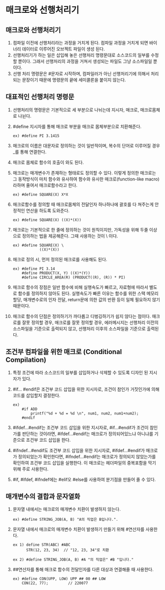 # 매크로와 선행처리기
## 매크로와 선행처리기
1. 컴파일 이전에 선행처리라는 과정을 거치게 된다. 컴파일 과정을 거치게 되면 바이너리 데이터로 이루어진 오브젝트 파일이 생성 된다.   
2. 선행처리기가 하는 일은 삽입해 놓은 선행처리 명령문대로 소스코드의 일부를 수정할 뿐이다. 그래서 선행처리의 과정을 거쳐서 생성되는 파일도 그냥 소스파일일 뿐이다.   
3. 선행 처리 명령문은 #문자로 시작하며, 컴파일러가 아닌 선행처리기에 의해서 처리되는 문장이기 때문에 명령문의 끝에 세미콜론을 붙이지 않는다.   

## 대표적인 선행처리 명령문
1. 선행처리의 명령문은 기본적으로 세 부분으로 나뉘는데 지시자, 매크로, 매크로몸체로 나뉜다.   
2. #define 지시자를 통해 매크로 부분을 매크로 몸체부분으로 치환해준다.   
   ```
   ex) #define PI 3.1415
   ```
3. 매크로의 이름은 대문자로 정의하는 것이 일반적이며, 복수의 단어로 이루어질 경우 _를 통해 연결한다.   
4. 매크로 몸체로 함수의 호출이 와도 된다.   
5. 매크로는 매개변수가 존재하는 형태로도 정의할 수 있다. 이렇게 정의한 매크로는 그 동작방식이 마치 함수와 유사하여 함수와 유사한 매크로(function-like macro)라하며 줄여서 매크로함수라고 한다.   
   ```
   ex) #define SQUARE(X) X*X
   ```

6. 매크로함수를 정의할 때 매크로몸체의 전달인자 하나하나에 괄호를 다 쳐주는게 안정적인 연산을 하도록 도와준다.   
   ```
   ex) #define SQUARE(X) ((X)*(X))
   ```

7. 매크로는 기본적으로 한 줄에 정의하는 것이 원칙이지만, 가독성을 위해 두줄 이상으로 정의하는 법을 제공해준다. 그때 사용하는 것이 \ 이다.   
   ```
   ex) #define SQUARE(X) \
               ((X)*(X))
   ```

8. 매크로 정의 시, 먼저 정의된 매크로를 사용해도 된다.   
   ```
   ex) #define PI 3.14
       #define PRODUCT(X, Y) ((X)*(Y))
       #define CIRCLE_AREA(R) (PRODUCT((R), (R)) * PI)
   ```

9. 매크로 함수의 장점은 일반 함수에 비해 실행속도가 빠르고, 자료형에 따라서 별도로 함수를 정의하지 않아도 된다. 실행속도가 빠른 이유는 함수를 위한 스택 메모리 할당, 매개변수로의 인자 전달, return문에 의한 값의 반환 등이 일체 필요하지 않기 때문이다.   

10. 매크로 함수의 단점은 정의하기가 까다롭고 디벙깅하기가 쉽지 않다는 점이다. 매크로를 잘못 정의할 경우, 매크로를 잘못 정의할 경우, 에러메시지는 선행처리 이전의 소스파일을 기준으로 출력되지 않고, 선행처리 이후의 소스파일을 기준으로 출력된다.   

## 조건부 컴파일을 위한 매크로 (Conditional Compilation)
1. 특정 조건에 따라 소스코드의 일부를 삽입하거나 삭제할 수 있도록 디자인 된 지시자가 있다.   
2. #if... #endif은 조건부 코드 삽입을 위한 지시자로, 조건이 참인가 거짓인가에 의해 코드를 삽입할지 결정한다.   
   ```
   ex)
       #if ADD
	       printf("%d + %d = %d \n", num1, num2, num1+num2);
       #endif
   ```
3. #ifdef...#endif는 조건부 코드 삽입을 위한 지시자로, #if...#endif가 조건이 참인가를 판단하는 것이라면, #ifdef...#endif는 매크로가 정의되어있느냐 아니냐를 기준으로 조건부 코드 삽입을 한다.   

4. #ifndef...#endif도 조건부 코드 삽입을 위한 지시자로, #ifdef...#endif가 매크로가 정의되었는가 확인한다면, #ifndef...#endif는 매크로가 정의되지 않았는가를 확인하여 조건부 코드 삽입을 실행한다. 이 매크로는 헤더파일의 중복포함을 막기 위해 주로 사용한다.   

5. #if, #ifdef, #ifndef에는 #elif오 #else를 사용하여 분기점을 만들어 줄 수 있다.   

## 매개변수의 결합과 문자열화
1. 문자열 내에서는 매크로의 매개변수 치환이 발생하지 않는다.   
   ```
   ex) #define STRING_JOB(A, B) "A의 직업은 B입니다.". 
   ```

2. 문자열 내에서 매크로의 매개변수 치환이 발생하기 만들기 위해 #연산자를 사용한다.   
   ```
   ex 1) define STR(ABC) #ABC
         STR(12, 23, 34)  // "12, 23, 34"로 치환
   ```
   ```
   ex 2) #define STRING_JOB(A, B) #A "의 직업은" #B "입니다."
   ```

3. ##연산자를 통해 매크로 함수의 전달인자를 다른 대상과 연결해줄 때 사용한다.   
   ```
   ex) #define CON(UPP, LOW) UPP ## 00 ## LOW
       CON(22, 77);         // 220077
   ```
